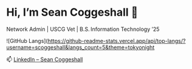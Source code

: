 # Hi, I’m Sean Coggeshall 👋  
Network Admin | USCG Vet | B.S. Information Technology ’25  

![GitHub Langs](https://github-readme-stats.vercel.app/api/top-langs/?username=scoggeshall&langs_count=5&theme=tokyonight

📫 [LinkedIn – Sean Coggeshall](https://www.linkedin.com/in/sean-coggeshall/)
